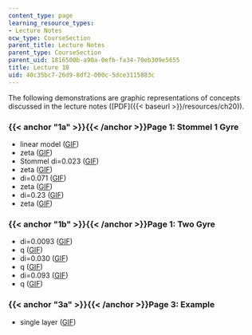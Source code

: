 ```yaml
---
content_type: page
learning_resource_types:
- Lecture Notes
ocw_type: CourseSection
parent_title: Lecture Notes
parent_type: CourseSection
parent_uid: 1816500b-a90a-0efb-fa34-70eb309e5655
title: Lecture 18
uid: 40c35bc7-26d9-8df2-000c-5dce3115883c
---
```


The following demonstrations are graphic representations of concepts discussed in the lecture notes ([PDF]({{< baseurl >}}/resources/ch20)).

### {{< anchor "1a" >}}{{< /anchor >}}Page 1: Stommel 1 Gyre

*   linear model ([GIF](/ans7870/12/12.820/s07/lecturenotes/demos/st0sg-psi.gif))
*   zeta ([GIF](/ans7870/12/12.820/s07/lecturenotes/demos/st0sg-q.gif))
*   Stommel di=0.023 ([GIF](/ans7870/12/12.820/s07/lecturenotes/demos/st1sg-psi.gif))
*   zeta ([GIF](/ans7870/12/12.820/s07/lecturenotes/demos/st1sg-q.gif))
*   di=0.071 ([GIF](/ans7870/12/12.820/s07/lecturenotes/demos/st2sg-psi.gif))
*   zeta ([GIF](/ans7870/12/12.820/s07/lecturenotes/demos/st2sg-q.gif))
*   di=0.23 ([GIF](/ans7870/12/12.820/s07/lecturenotes/demos/st3sg-psi.gif))
*   zeta ([GIF](/ans7870/12/12.820/s07/lecturenotes/demos/st3sg-q.gif))

### {{< anchor "1b" >}}{{< /anchor >}}Page 1: Two Gyre

*   di=0.0093 ([GIF](/ans7870/12/12.820/s07/lecturenotes/demos/st0-psi.gif))
*   q ([GIF](/ans7870/12/12.820/s07/lecturenotes/demos/st0-q.gif))
*   di=0.030 ([GIF](/ans7870/12/12.820/s07/lecturenotes/demos/st1-psi.gif))
*   q ([GIF](/ans7870/12/12.820/s07/lecturenotes/demos/st1-q.gif))
*   di=0.093 ([GIF](/ans7870/12/12.820/s07/lecturenotes/demos/st2-psi.gif))
*   q ([GIF](/ans7870/12/12.820/s07/lecturenotes/demos/st2-q.gif))

### {{< anchor "3a" >}}{{< /anchor >}}Page 3: Example

*   single layer ([GIF](/ans7870/12/12.820/s07/lecturenotes/demos/b1.gif))